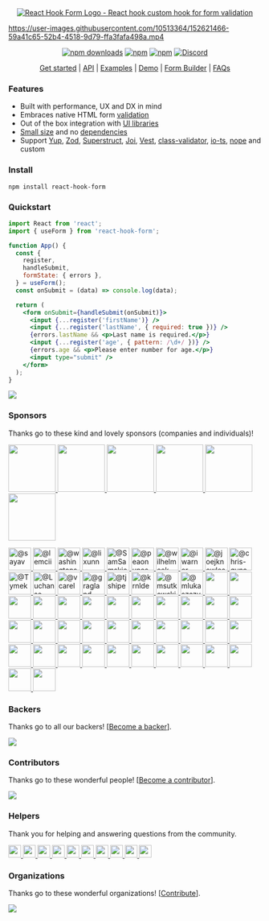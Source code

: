 <div align="center">
        <a href="https://react-hook-form.com" title="React Hook Form - Simple React forms validation">
            <img src="https://raw.githubusercontent.com/react-hook-form/react-hook-form/master/docs/logo.png" alt="React Hook Form Logo - React hook custom hook for form validation" />
        </a>
</div>


https://user-images.githubusercontent.com/10513364/152621466-59a41c65-52b4-4518-9d79-ffa3fafa498a.mp4

<div align="center">

[![npm downloads](https://img.shields.io/npm/dm/react-hook-form.svg?style=for-the-badge)](https://www.npmjs.com/package/react-hook-form)
[![npm](https://img.shields.io/npm/dt/react-hook-form.svg?style=for-the-badge)](https://www.npmjs.com/package/react-hook-form)
[![npm](https://img.shields.io/npm/l/react-hook-form?style=for-the-badge)](https://github.com/react-hook-form/react-hook-form/blob/master/LICENSE)
[![Discord](https://img.shields.io/discord/754891658327359538.svg?style=for-the-badge&label=&logo=discord&logoColor=ffffff&color=7389D8&labelColor=6A7EC2)](https://discord.gg/yYv7GZ8)

</div>

<p align="center">
  <a href="https://react-hook-form.com/get-started">Get started</a> | 
  <a href="https://react-hook-form.com/api">API</a> |
  <a href="https://github.com/bluebill1049/react-hook-form/tree/master/examples">Examples</a> |
  <a href="https://react-hook-form.com">Demo</a> |
  <a href="https://react-hook-form.com/form-builder">Form Builder</a> |
  <a href="https://react-hook-form.com/faqs">FAQs</a>
</p>

### Features

- Built with performance, UX and DX in mind
- Embraces native HTML form [validation](https://react-hook-form.com/get-started#Applyvalidation)
- Out of the box integration with [UI libraries](https://codesandbox.io/s/react-hook-form-v7-controller-5h1q5)
- [Small size](https://bundlephobia.com/result?p=react-hook-form@latest) and no [dependencies](./package.json)
- Support [Yup](https://github.com/jquense/yup), [Zod](https://github.com/vriad/zod), [Superstruct](https://github.com/ianstormtaylor/superstruct), [Joi](https://github.com/hapijs/joi), [Vest](https://github.com/ealush/vest), [class-validator](https://github.com/typestack/class-validator), [io-ts](https://github.com/gcanti/io-ts), [nope](https://github.com/bvego/nope-validator) and custom

### Install

    npm install react-hook-form

### Quickstart

```jsx
import React from 'react';
import { useForm } from 'react-hook-form';

function App() {
  const {
    register,
    handleSubmit,
    formState: { errors },
  } = useForm();
  const onSubmit = (data) => console.log(data);

  return (
    <form onSubmit={handleSubmit(onSubmit)}>
      <input {...register('firstName')} />
      <input {...register('lastName', { required: true })} />
      {errors.lastName && <p>Last name is required.</p>}
      <input {...register('age', { pattern: /\d+/ })} />
      {errors.age && <p>Please enter number for age.</p>}
      <input type="submit" />
    </form>
  );
}
```

<a href="https://ui.dev/bytes/?r=bill">
  <img src="https://raw.githubusercontent.com/react-hook-form/react-hook-form/master/docs/ads-1.jpeg" />
</a>

### Sponsors

Thanks go to these kind and lovely sponsors (companies and individuals)!

<a href="https://wantedlyinc.com/" target="_blank">
  <img src="https://images.opencollective.com/wantedly/d94e44e/logo/256.png" width="94" height="94" />
</a>
<a href="https://underbelly.is/" target="_blank">
  <img src="https://images.opencollective.com/underbelly/989a4a6/logo/256.png" width="94" height="94" />
</a>
<a href="https://www.leniolabs.com/" target="_blank">
  <img src="https://images.opencollective.com/leniolabs_/63e9b6e/logo/256.png" width="94" height="94" />
</a>
<a href="https://graphcms.com/" target="_blank">
  <img src="https://avatars.githubusercontent.com/u/31031438?s=200&v=4" width="94" height="94" />
</a>
<a href="https://kanamekey.com/" target="_blank">
  <img src="https://images.opencollective.com/kaname/d15fd98/logo/256.png" width="94" height="94" />
</a>
<a href="https://www.feathery.io/" target="_blank">
  <img src="https://images.opencollective.com/feathery1/c29b0a1/logo/256.png" width="94" height="94" />
</a>

<p>
  <a href="https://github.com/sayav">
    <img
      src="https://avatars1.githubusercontent.com/u/42376060?s=60&amp;v=4"
      width="45"
      height="45"
      alt="@sayav"
    />
  </a>
  <a href="https://github.com/lemcii">
    <img
      src="https://avatars1.githubusercontent.com/u/35668113?s=60&amp;v=4"
      width="45"
      height="45"
      alt="@lemcii"
    />
  </a>
  <a href="https://github.com/washingtonsoares">
    <img
      src="https://avatars.githubusercontent.com/u/5726140?v=4"
      width="45"
      height="45"
      alt="@washingtonsoares"
    />
  </a>
  <a href="https://github.com/lixunn">
    <img
      src="https://avatars.githubusercontent.com/u/4017964?v=4"
      width="45"
      height="45"
      alt="@lixunn"
    />
  </a>
  <a href="https://github.com/SamSamskies">
    <img
      src="https://avatars2.githubusercontent.com/u/3655410?s=60&amp;v=4"
      width="45"
      height="45"
      alt="@SamSamskies"
    />
  </a>
  <a href="https://github.com/peaonunes">
    <img
      src="https://avatars2.githubusercontent.com/u/3356720?s=60&amp;v=4"
      width="45"
      height="45"
      alt="@peaonunes"
    />
  </a>
  <a href="https://github.com/wilhelmeek">
    <img
      src="https://avatars2.githubusercontent.com/u/609452?s=60&amp;v=4"
      width="45"
      height="45"
      alt="@wilhelmeek"
    />
  </a>
  <a href="https://github.com/iwarner">
    <img
      src="https://avatars2.githubusercontent.com/u/279251?s=60&amp;v=4"
      width="45"
      height="45"
      alt="@iwarner"
    />
  </a>
  <a href="https://github.com/joejknowles">
    <img
      src="https://avatars2.githubusercontent.com/u/10728145?s=60&amp;v=4"
      width="45"
      height="45"
      alt="@joejknowles"
    />
  </a>
  <a href="https://github.com/chris-gunawardena">
    <img
      src="https://avatars0.githubusercontent.com/u/5763108?s=60&amp;v=4"
      width="45"
      height="45"
      alt="@chris-gunawardena"
    />
  </a>
  <a href="https://github.com/Tymek">
    <img
      src="https://avatars1.githubusercontent.com/u/2625371?s=60&amp;v=4"
      width="45"
      height="45"
      alt="@Tymek"
    />
  </a>
  <a href="https://github.com/Luchanso">
    <img
      src="https://avatars0.githubusercontent.com/u/2098777?s=60&amp;v=4"
      width="45"
      height="45"
      alt="@Luchanso"
    />
  </a>
  <a href="https://github.com/vcarel">
    <img
      src="https://avatars1.githubusercontent.com/u/1541093?s=60&amp;v=4"
      width="45"
      height="45"
      alt="@vcarel"
    />
  </a>
  <a href="https://github.com/gragland">
    <img
      src="https://avatars0.githubusercontent.com/u/1481077?s=60&amp;v=4"
      width="45"
      height="45"
      alt="@gragland"
    />
  </a>
  <a href="https://github.com/tjshipe">
    <img
      src="https://avatars2.githubusercontent.com/u/1254942?s=60&amp;v=4"
      width="45"
      height="45"
      alt="@tjshipe"
    />
  </a>
  <a href="https://github.com/krnlde">
    <img
      src="https://avatars1.githubusercontent.com/u/1087002?s=60&amp;v=4"
      width="45"
      height="45"
      alt="@krnlde"
    />
  </a>
  <a href="https://github.com/msutkowski">
    <img
      src="https://avatars2.githubusercontent.com/u/784953?s=60&amp;v=4"
      width="45"
      height="45"
      alt="@msutkowski"
    />
  </a>
  <a href="https://github.com/mlukaszczyk">
    <img
      src="https://avatars3.githubusercontent.com/u/599247?s=60&amp;v=4"
      width="45"
      height="45"
      alt="@mlukaszczyk"
    />
  </a>
  <a href="https://github.com/susshma">
    <img
      src="https://avatars0.githubusercontent.com/u/2566818?s=460&u=754ee26b96e321ff28dbc4a2744132015f534fe0&v=4"
      width="45"
      height="45"
    />
  </a>
  <a href="https://github.com/MatiasCiccone">
    <img
      src="https://avatars3.githubusercontent.com/u/32602795?s=460&u=6a0c4dbe23c4f9a5628dc8867842b75989ecc4aa&v=4"
      width="45"
      height="45"
    />
  </a>
  <a href="https://github.com/ghostwriternr">
    <img
      src="https://avatars0.githubusercontent.com/u/10023615?s=460&u=3ec1e4ba991699762fd22a9d9ef47a0599f937dc&v=4"
      width="45"
      height="45"
    />
  </a>
  <a href="https://github.com/neighborhood999">
    <img
      src="https://avatars3.githubusercontent.com/u/10325111?s=450&u=f60c932f81d95a60f77f5c7f2eab4590e07c29af&v=4"
      width="45"
      height="45"
    />
  </a>
  <a href="https://github.com/yjp20">
    <img
      src="https://avatars3.githubusercontent.com/u/44457064?s=460&u=a55119c84e0167f6a3f830dbad3133b28f0c0a8f&v=4"
      width="45"
      height="45"
    />
  </a>
  <a href="https://github.com/samantha-wong">
    <img
      src="https://avatars.githubusercontent.com/u/19571028?s=460&u=7421a02f600646b5836d5973359a257950cae8c4&v=4"
      width="45"
      height="45"
    />
  </a>
  <a href="https://github.com/msc-insure">
    <img
      src="https://avatars.githubusercontent.com/u/44406870?s=200&v=4"
      width="45"
      height="45"
    />
  </a>
  <a href="https://github.com/ccheney">
    <img
      src="https://avatars.githubusercontent.com/u/302437?v=4"
      width="45"
      height="45"
    />
  </a>
  <a href="https://github.com/artischockee">
    <img
      src="https://avatars.githubusercontent.com/u/22125223?v=4"
      width="45"
      height="45"
    />
  </a>
  <a href="https://github.com/tsongas">
    <img
      src="https://avatars.githubusercontent.com/u/2079598?v=4"
      width="45"
      height="45"
    />
  </a>
  <a href="https://github.com/knoefel">
    <img
      src="https://avatars.githubusercontent.com/u/2396344?v=4"
      width="45"
      height="45"
    />
  </a>
  <a href="https://github.com/JGibel">
    <img
      src="https://avatars.githubusercontent.com/u/1953965?v=4"
      width="45"
      height="45"
    />
  </a>
  <a href="https://github.com/gpalrepo">
    <img
      src="https://avatars.githubusercontent.com/u/41862257?v=4"
      width="45"
      height="45"
    />
  </a>
  <a href="https://github.com/pjsachdev">
    <img
      src="https://avatars.githubusercontent.com/u/43356139?v=4"
      width="45"
      height="45"
    />
  </a>
  <a href="https://github.com/svict4">
    <img
      src="https://avatars.githubusercontent.com/u/1137112?v=4"
      width="45"
      height="45"
    />
  </a>
  <a href="https://github.com/raisiqueira">
    <img
      src="https://avatars.githubusercontent.com/u/2914170?v=4"
      width="45"
      height="45"
    />
  </a>
  <a href="https://github.com/pashtet422">
    <img
      src="https://avatars.githubusercontent.com/u/45594821?v=4"
      width="45"
      height="45"
    />
  </a>
  <a href="https://github.com/ozywuli">
    <img
      src="https://avatars.githubusercontent.com/u/5769153?v=4"
      width="45"
      height="45"
    />
  </a>
  <a href="https://github.com/monkey0722">
    <img
      src="https://avatars.githubusercontent.com/u/12868063?v=4"
      width="45"
      height="45"
    />
  </a>
  <a href="https://github.com/KATT">
    <img
      src="https://avatars.githubusercontent.com/u/459267?v=4"
      width="45"
      height="45"
    />
  </a>
  <a href="https://github.com/jeroenvisser101">
    <img
      src="https://avatars.githubusercontent.com/u/1941348?v=4"
      width="45"
      height="45"
    />
  </a>
  <a href="https://github.com/sainu">
    <img
      src="https://avatars.githubusercontent.com/u/12888685?v=4"
      width="45"
      height="45"
    />
  </a>
  <a href="https://github.com/bkincart">
    <img
      src="https://avatars.githubusercontent.com/u/22803185?v=4"
      width="45"
      height="45"
    />
  </a>
  <a href="https://github.com/37108">
    <img
      src="https://avatars.githubusercontent.com/u/36793907?v=4"
      width="45"
      height="45"
    />
  </a>
  <a href="https://github.com/TadejPolajnar">
    <img
      src="https://avatars.githubusercontent.com/u/40028548?v=4"
      width="45"
      height="45"
    />
  </a>
  <a href="https://github.com/hahnlee">
    <img
      src="https://avatars.githubusercontent.com/u/16930958?v=4"
      width="45"
      height="45"
    />
  </a>
  <a href="https://github.com/ACPK">
    <img
      src="https://avatars.githubusercontent.com/u/2019893?v=4"
      width="45"
      height="45"
    />
  </a>
  <a href="https://github.com/alex-semenyuk">
    <img
      src="https://avatars.githubusercontent.com/u/5480441?v=4"
      width="45"
      height="45"
    />
  </a>
  <a href="https://github.com/Peter-AMD">
    <img
      src="https://avatars.githubusercontent.com/u/28400709?v=4"
      width="45"
      height="45"
    />
  </a>
  <a href="https://github.com/hjaber">
    <img
      src="https://avatars.githubusercontent.com/u/41503068?v=4"
      width="45"
      height="45"
    />
  </a>
  <a href="https://github.com/jprosevear">
    <img
      src="https://avatars.githubusercontent.com/u/699616?v=4"
      width="45"
      height="45"
    />
  </a>
  <a href="https://github.com/weisisheng">
    <img
      src="https://avatars.githubusercontent.com/u/47701145?v=4"
      width="45"
      height="45"
    />
  </a>
  <a href="https://github.com/IanVS">
    <img
      src="https://avatars.githubusercontent.com/u/4616705?v=4"
      width="45"
      height="45"
    />
  </a>
  <a href="https://github.com/anymaniax">
    <img
      src="https://avatars.githubusercontent.com/u/10516382?v=4"
      width="45"
      height="45"
    />
  </a>
</p>

### Backers

Thanks go to all our backers! [[Become a backer](https://opencollective.com/react-hook-form#backer)].

<a href="https://opencollective.com/react-hook-form#backers">
    <img src="https://opencollective.com/react-hook-form/backers.svg?width=950" />
</a>

### Contributors

Thanks go to these wonderful people! [[Become a contributor](CONTRIBUTING.md)].

<a href="https://github.com/react-hook-form/react-hook-form/graphs/contributors">
  <img src="https://opencollective.com/react-hook-form/contributors.svg?width=890&button=false" />
</a>

### Helpers

Thank you for helping and answering questions from the community.

<a href="https://github.com/leapful">
  <img src="https://avatars.githubusercontent.com/u/18494222?v=4" width="25" />
</a>
<a href="https://github.com/thanh-nguyen-95">
  <img src="https://avatars.githubusercontent.com/u/44762180?v=4" width="25" />
</a>
<a href="https://github.com/slugmandrew">
  <img src="https://avatars.githubusercontent.com/u/153625?v=4" width="25" />
</a>
<a href="https://github.com/lundn">
  <img src="https://avatars.githubusercontent.com/u/4386964?v=4" width="25" />
</a>
<a href="https://github.com/ritikbanger">
  <img src="https://avatars.githubusercontent.com/u/47841501?v=4" width="25" />
</a>
<a href="https://github.com/fahadsohail482">
  <img src="https://avatars.githubusercontent.com/u/46647496?v=4" width="25" />
</a>
<a href="https://github.com/getTobiasNielsen">
  <img src="https://avatars.githubusercontent.com/u/54803528?v=4" width="25" />
</a>
<a href="https://github.com/jfreedman0212">
  <img src="https://avatars.githubusercontent.com/u/31392256?v=4" width="25" />
</a>
<a href="https://github.com/marr">
  <img src="https://avatars.githubusercontent.com/u/44376?v=4" width="25" />
</a>
<a href="https://github.com/Moshyfawn">
  <img src="https://avatars.githubusercontent.com/u/16290753?v=4" width="25" />
</a>

### Organizations

Thanks go to these wonderful organizations! [[Contribute](https://opencollective.com/react-hook-form/contribute)].

<a href="https://github.com/react-hook-form/react-hook-form/graphs/contributors">
    <img src="https://opencollective.com/react-hook-form/organizations.svg?width=890" />
</a>

